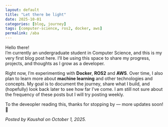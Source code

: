 ```yaml
---
layout: default
title: "Let there be light"
date: 2025-10-01
categories: [blog, journey]
tags: [computer-science, ros2, docker, aws]
permalink: /aba
---
```


Hello there!  
I’m currently an undergraduate student in Computer Science, and this is my very first blog post here. I’ll be using this space to share my progress, projects, and thoughts as I grow as a developer.

Right now, I’m experimenting with **Docker**, **ROS2** and **AWS**. Over time, I also plan to learn more about **machine learning** and other technologies and concepts. My goal is to document the journey, share what I build, and (hopefully) look back later to see how far I’ve come. I am still not sure about the frequency of these posts but I will try posting weekly.  

To the deveopler reading this, thanks for stopping by — more updates soon! 🚀

*Posted by Kaushal on October 1, 2025.*
